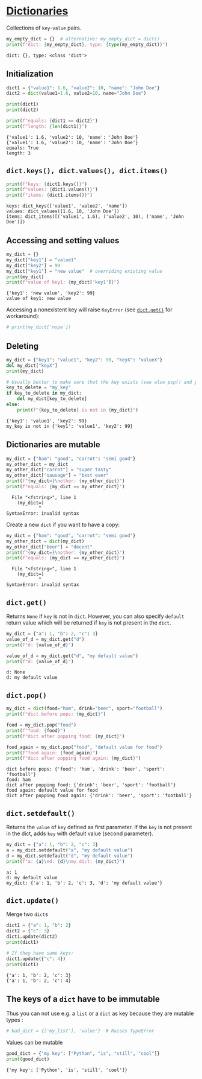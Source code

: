 # [Dictionaries](https://docs.python.org/3/library/stdtypes.html#dict)

Collections of `key`-`value` pairs.

```python
my_empty_dict = {}  # alternative: my_empty_dict = dict()
print(f"dict: {my_empty_dict}, type: {type(my_empty_dict)}")
```

    dict: {}, type: <class 'dict'>

## Initialization

```python
dict1 = {"value1": 1.6, "value2": 10, "name": "John Doe"}
dict2 = dict(value1=1.6, value2=10, name="John Doe")

print(dict1)
print(dict2)

print(f"equals: {dict1 == dict2}")
print(f"length: {len(dict1)}")
```

    {'value1': 1.6, 'value2': 10, 'name': 'John Doe'}
    {'value1': 1.6, 'value2': 10, 'name': 'John Doe'}
    equals: True
    length: 3

## `dict.keys(), dict.values(), dict.items()`

```python
print(f"keys: {dict1.keys()}")
print(f"values: {dict1.values()}")
print(f"items: {dict1.items()}")
```

    keys: dict_keys(['value1', 'value2', 'name'])
    values: dict_values([1.6, 10, 'John Doe'])
    items: dict_items([('value1', 1.6), ('value2', 10), ('name', 'John Doe')])

## Accessing and setting values

```python
my_dict = {}
my_dict["key1"] = "value1"
my_dict["key2"] = 99
my_dict["key1"] = "new value"  # overriding existing value
print(my_dict)
print(f"value of key1: {my_dict['key1']}")
```

    {'key1': 'new value', 'key2': 99}
    value of key1: new value

Accessing a nonexistent key will raise `KeyError` (see [`dict.get()`](#dict_get) for workaround):

```python
# print(my_dict['nope'])
```

## Deleting

```python
my_dict = {"key1": "value1", "key2": 99, "keyX": "valueX"}
del my_dict["keyX"]
print(my_dict)

# Usually better to make sure that the key exists (see also pop() and popitem())
key_to_delete = "my_key"
if key_to_delete in my_dict:
    del my_dict[key_to_delete]
else:
    print(f"{key_to_delete} is not in {my_dict}")
```

    {'key1': 'value1', 'key2': 99}
    my_key is not in {'key1': 'value1', 'key2': 99}

## Dictionaries are mutable

```python
my_dict = {"ham": "good", "carrot": "semi good"}
my_other_dict = my_dict
my_other_dict["carrot"] = "super tasty"
my_other_dict["sausage"] = "best ever"
print(f"{my_dict=}\nother: {my_other_dict}")
print(f"equals: {my_dict == my_other_dict}")
```

      File "<fstring>", line 1
        (my_dict=)
                ^
    SyntaxError: invalid syntax

Create a new `dict` if you want to have a copy:

```python
my_dict = {"ham": "good", "carrot": "semi good"}
my_other_dict = dict(my_dict)
my_other_dict["beer"] = "decent"
print(f"{my_dict=}\nother: {my_other_dict}")
print(f"equals: {my_dict == my_other_dict}")
```

      File "<fstring>", line 1
        (my_dict=)
                ^
    SyntaxError: invalid syntax

<a id='dict_get'></a>

## `dict.get()`

Returns `None` if `key` is not in `dict`. However, you can also specify `default` return value which will be returned if `key` is not present in the `dict`.

```python
my_dict = {"a": 1, "b": 2, "c": 3}
value_of_d = my_dict.get("d")
print(f"d: {value_of_d}")

value_of_d = my_dict.get("d", "my default value")
print(f"d: {value_of_d}")
```

    d: None
    d: my default value

## `dict.pop()`

```python
my_dict = dict(food="ham", drink="beer", sport="football")
print(f"dict before pops: {my_dict}")

food = my_dict.pop("food")
print(f"food: {food}")
print(f"dict after popping food: {my_dict}")

food_again = my_dict.pop("food", "default value for food")
print(f"food again: {food_again}")
print(f"dict after popping food again: {my_dict}")
```

    dict before pops: {'food': 'ham', 'drink': 'beer', 'sport': 'football'}
    food: ham
    dict after popping food: {'drink': 'beer', 'sport': 'football'}
    food again: default value for food
    dict after popping food again: {'drink': 'beer', 'sport': 'football'}

## `dict.setdefault()`

Returns the `value` of `key` defined as first parameter. If the `key` is not present in the dict, adds `key` with default value (second parameter).

```python
my_dict = {"a": 1, "b": 2, "c": 3}
a = my_dict.setdefault("a", "my default value")
d = my_dict.setdefault("d", "my default value")
print(f"a: {a}\nd: {d}\nmy_dict: {my_dict}")
```

    a: 1
    d: my default value
    my_dict: {'a': 1, 'b': 2, 'c': 3, 'd': 'my default value'}

## `dict.update()`

Merge two `dict`s

```python
dict1 = {"a": 1, "b": 2}
dict2 = {"c": 3}
dict1.update(dict2)
print(dict1)

# If they have same keys:
dict1.update({"c": 4})
print(dict1)
```

    {'a': 1, 'b': 2, 'c': 3}
    {'a': 1, 'b': 2, 'c': 4}

## The keys of a `dict` have to be immutable

Thus you can not use e.g. a `list` or a `dict` as key because they are mutable types
:

```python
# bad_dict = {['my_list'], 'value'}  # Raises TypeError
```

Values can be mutable

```python
good_dict = {"my key": ["Python", "is", "still", "cool"]}
print(good_dict)
```

    {'my key': ['Python', 'is', 'still', 'cool']}
